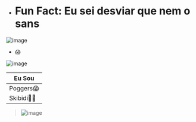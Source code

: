 - # Fun Fact: Eu sei desviar que nem o sans
![image](https://github.com/user-attachments/assets/90aa938a-dd89-4040-99b4-0494eb3584d1)




- 😱

![image](https://github.com/user-attachments/assets/c52f1d22-1f3d-4cef-9d9b-b83cf1946454)





|    Eu Sou   |
|-------------|
| Poggers😱   |
| Skibidi🦾😎 |


> ![image](https://github.com/user-attachments/assets/56ca01f0-5e9d-4d97-9b04-3da4f9f9e7c6)


